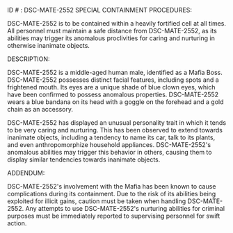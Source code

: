 ID # : DSC-MATE-2552
SPECIAL CONTAINMENT PROCEDURES:

DSC-MATE-2552 is to be contained within a heavily fortified cell at all times. All personnel must maintain a safe distance from DSC-MATE-2552, as its abilities may trigger its anomalous proclivities for caring and nurturing in otherwise inanimate objects.

DESCRIPTION:

DSC-MATE-2552 is a middle-aged human male, identified as a Mafia Boss. DSC-MATE-2552 possesses distinct facial features, including spots and a frightened mouth. Its eyes are a unique shade of blue clown eyes, which have been confirmed to possess anomalous properties. DSC-MATE-2552 wears a blue bandana on its head with a goggle on the forehead and a gold chain as an accessory.

DSC-MATE-2552 has displayed an unusual personality trait in which it tends to be very caring and nurturing. This has been observed to extend towards inanimate objects, including a tendency to name its car, talk to its plants, and even anthropomorphize household appliances. DSC-MATE-2552's anomalous abilities may trigger this behavior in others, causing them to display similar tendencies towards inanimate objects.

ADDENDUM:

DSC-MATE-2552's involvement with the Mafia has been known to cause complications during its containment. Due to the risk of its abilities being exploited for illicit gains, caution must be taken when handling DSC-MATE-2552. Any attempts to use DSC-MATE-2552's nurturing abilities for criminal purposes must be immediately reported to supervising personnel for swift action.